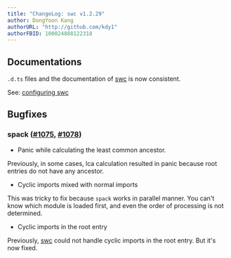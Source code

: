 ```yaml
---
title: "ChangeLog: swc v1.2.29"
author: DongYoon Kang
authorURL: "http://github.com/kdy1"
authorFBID: 100024888122318
---
```


## Documentations

`.d.ts` files and the documentation of [swc][] is now consistent.

See: [configuring swc](https://swc-project.github.io/docs/configuring-swc.html)

## Bugfixes

### spack ([#1075](https://github.com/swc-project/swc/pull/1075), [#1078](https://github.com/swc-project/swc/pull/1078))

- Panic while calculating the least common ancestor.

Previously, in some cases, lca calculation resulted in panic because root entries do not have any ancestor.

- Cyclic imports mixed with normal imports

This was tricky to fix because `spack` works in parallel manner. You can't know which module is loaded first, and even the order of processing is not determined.

- Cyclic imports in the root entry

Previously, [swc][] could not handle cyclic imports in the root entry. But it's now fixed.

[swc]: https://swc-project.github.io
